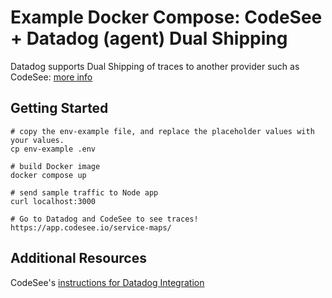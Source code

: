 # Example Docker Compose: CodeSee + Datadog (agent) Dual Shipping

Datadog supports Dual Shipping of traces to another provider such as CodeSee: [more info](https://docs.datadoghq.com/agent/guide/dual-shipping/)

## Getting Started

```
# copy the env-example file, and replace the placeholder values with your values. 
cp env-example .env

# build Docker image
docker compose up

# send sample traffic to Node app
curl localhost:3000

# Go to Datadog and CodeSee to see traces!
https://app.codesee.io/service-maps/
```

## Additional Resources

CodeSee's [instructions for Datadog Integration](https://docs.codesee.io/docs/integration-with-datadog)
